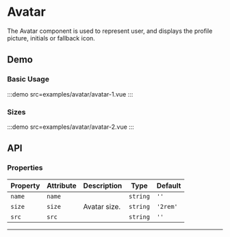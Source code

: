 # Avatar

The Avatar component is used to represent user, and displays the profile picture, initials or fallback icon.

## Demo

### Basic Usage

:::demo src=examples/avatar/avatar-1.vue :::

### Sizes

:::demo src=examples/avatar/avatar-2.vue :::

## API

### Properties

| Property | Attribute | Description  | Type     | Default  |
| -------- | --------- | ------------ | -------- | -------- |
| `name`   | `name`    |              | `string` | `''`     |
| `size`   | `size`    | Avatar size. | `string` | `'2rem'` |
| `src`    | `src`     |              | `string` | `''`     |

---

